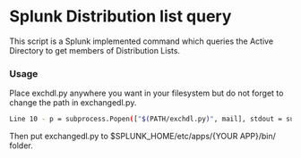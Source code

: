 # Splunk Distribution list query

This script is a Splunk implemented command which queries the Active Directory to get members of Distribution Lists.

### Usage
Place exchdl.py anywhere you want in your filesystem but do not forget to change the path in exchangedl.py.
```sh
Line 10 - p = subprocess.Popen(["$(PATH/exchdl.py)", mail], stdout = subprocess.PIPE, stderr = subprocess.PIPE, env = e)
```
Then put exchangedl.py to $SPLUNK_HOME/etc/apps/{YOUR APP}/bin/ folder.
